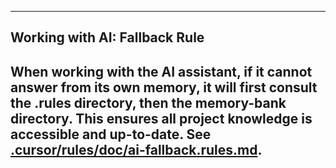 
---
## Working with AI: Fallback Rule

When working with the AI assistant, if it cannot answer from its own memory, it will first consult the .rules directory, then the memory-bank directory. This ensures all project knowledge is accessible and up-to-date. See [.cursor/rules/doc/ai-fallback.rules.md](../.cursor/rules/doc/ai-fallback.rules.md).
--- 